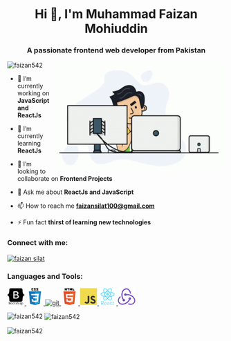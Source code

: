 <h1 align="center">Hi 👋, I'm Muhammad Faizan Mohiuddin</h1>
<h3 align="center">A passionate frontend web developer from Pakistan</h3>
<img align="right" alt="coding" width="400" src="https://raw.githubusercontent.com/swapnanildutta/swapnanildutta/master/assets/gifs/nothing.gif">

<p align="left"> <img src="https://komarev.com/ghpvc/?username=faizan542&label=Profile%20views&color=0e75b6&style=flat" alt="faizan542" /> </p>

- 🔭 I’m currently working on **JavaScript and ReactJs**

- 🌱 I’m currently learning **ReactJs**

- 👯 I’m looking to collaborate on **Frontend Projects**

- 💬 Ask me about **ReactJs and JavaScript**

- 📫 How to reach me **faizansilat100@gmail.com**

- ⚡ Fun fact **thirst of learning new technologies**

<h3 align="left">Connect with me:</h3>
<p align="left">
<a href="https://www.linkedin.com/in/faizan-silat-b922b7245/" target="_blank"><img align="center" src="https://raw.githubusercontent.com/rahuldkjain/github-profile-readme-generator/master/src/images/icons/Social/linked-in-alt.svg" alt="faizan silat" height="30" width="40" /></a>
</p>

<h3 align="left">Languages and Tools:</h3>
<p align="left"> <a href="https://getbootstrap.com" target="_blank" rel="noreferrer"> <img src="https://raw.githubusercontent.com/devicons/devicon/master/icons/bootstrap/bootstrap-plain-wordmark.svg" alt="bootstrap" width="40" height="40"/> </a> <a href="https://www.w3schools.com/css/" target="_blank" rel="noreferrer"> <img src="https://raw.githubusercontent.com/devicons/devicon/master/icons/css3/css3-original-wordmark.svg" alt="css3" width="40" height="40"/> </a> <a href="https://git-scm.com/" target="_blank" rel="noreferrer"> <img src="https://www.vectorlogo.zone/logos/git-scm/git-scm-icon.svg" alt="git" width="40" height="40"/> </a> <a href="https://www.w3.org/html/" target="_blank" rel="noreferrer"> <img src="https://raw.githubusercontent.com/devicons/devicon/master/icons/html5/html5-original-wordmark.svg" alt="html5" width="40" height="40"/> </a> <a href="https://developer.mozilla.org/en-US/docs/Web/JavaScript" target="_blank" rel="noreferrer"> <img src="https://raw.githubusercontent.com/devicons/devicon/master/icons/javascript/javascript-original.svg" alt="javascript" width="40" height="40"/> </a> <a href="https://reactjs.org/" target="_blank" rel="noreferrer"> <img src="https://raw.githubusercontent.com/devicons/devicon/master/icons/react/react-original-wordmark.svg" alt="react" width="40" height="40"/> </a> <a href="https://redux.js.org" target="_blank" rel="noreferrer"> <img src="https://raw.githubusercontent.com/devicons/devicon/master/icons/redux/redux-original.svg" alt="redux" width="40" height="40"/> </a> </p>

<p><img align="left" src="https://github-readme-stats.vercel.app/api/top-langs?username=faizan542&show_icons=true&locale=en&layout=compact" alt="faizan542" /></p>

<p>&nbsp;<img align="center" src="https://github-readme-stats.vercel.app/api?username=faizan542&show_icons=true&locale=en" alt="faizan542" /></p>

<p><img align="center" src="https://github-readme-streak-stats.herokuapp.com/?user=faizan542&" alt="faizan542" /></p>
